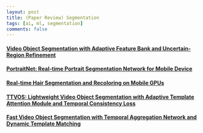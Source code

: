 ```yaml
---
layout: post    
title: (Paper Review) Segmentation       
tags: [ai, ml, segmentation]    
comments: false  
--- 
```


#### [Video Object Segmentation with Adaptive Feature Bank and Uncertain-Region Refinement](https://jihyeonryu.github.io/2021-02-16-segmentation-paper1/)
#### [PortraitNet: Real-time Portrait Segmentation Network for Mobile Device](https://jihyeonryu.github.io/2021-02-18-segmentation-paper2/)
#### [Real-time Hair Segmentation and Recoloring on Mobile GPUs](https://jihyeonryu.github.io/2021-02-19-segmentation-paper3/)
#### [TTVOS: Lightweight Video Object Segmentation with Adaptive Template Attention Module and Temporal Consistency Loss](https://jihyeonryu.github.io/2021-02-22-segmentation-paper4/)
#### [Fast Video Object Segmentation with Temporal Aggregation Network and Dynamic Template Matching](https://jihyeonryu.github.io/2021-02-23-segmentation-paper5/)